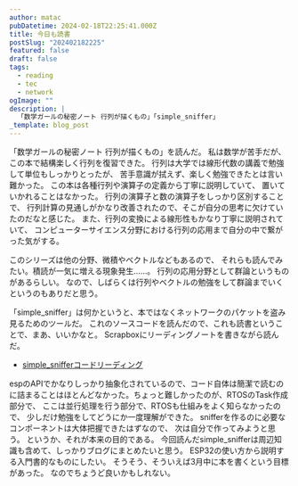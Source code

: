 ```yaml
---
author: matac
pubDatetime: 2024-02-18T22:25:41.000Z
title: 今日も読書
postSlug: "202402182225"
featured: false
draft: false
tags:
  - reading
  - tec
  - network
ogImage: ""
description: |
  「数学ガールの秘密ノート 行列が描くもの」「simple_sniffer」
_template: blog_post
---
```


「数学ガールの秘密ノート 行列が描くもの」を読んだ。
私は数学が苦手だが、この本で結構楽しく行列を復習できた。
行列は大学では線形代数の講義で勉強して単位もしっかりとったが、
苦手意識が拭えず、楽しく勉強できたとは言い難かった。
この本は各種行列や演算子の定義から丁寧に説明していて、
置いていかれることはなかった。
行列の演算子と数の演算子をしっかり区別することで、
行列計算の見通しがかなり改善されたので、そこが自分の思考に欠けていたのだなと感じた。
また、行列の変換による線形性もかなり丁寧に説明されていて、
コンピューターサイエンス分野における行列の応用まで自分の中で繋がった気がする。

このシリーズは他の分野、微積やベクトルなどもあるので、
それらも読んでみたい。積読が一気に増える現象発生......。
行列の応用分野として群論というものがあるらしい。
なので、しばらくは行列やベクトルの勉強をして群論までいくというのもありだと思う。

「simple_sniffer」は何かというと、本ではなくネットワークのパケットを盗み見るためのツールだ。
これのソースコードを読んだので、これも読書ということで、まあ、いいかなと。
Scrapboxにリーディングノートを書きながら読んだ。

- [simple_snifferコードリーディング](https://scrapbox.io/matac/simple_snifferコードリーディング)

espのAPIでかなりしっかり抽象化されているので、コード自体は簡潔で読むのに詰まることはほとんどなかった。ちょっと難しかったのが、RTOSのTask作成部分で、
ここは並行処理を行う部分で、RTOSも仕組みをよく知らなかったので、
少しだけ勉強をしてどうにか一度理解ができた。
snifferを作るのに必要なコンポーネントは大体把握できたはずなので、
次は自分で作ってみようと思う。
というか、それが本来の目的である。
今回読んだsimple_snifferは周辺知識も含めて、しっかりブログにまとめたいと思う。
ESP32の使い方から説明する入門書的なものにしたい。
そうそう、そういえば3月中に本を書くという目標があった。
なのでちょうど良いかもしれない。
